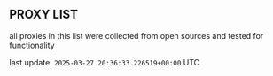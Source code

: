 ## PROXY LIST

all proxies in this list were collected from open sources and tested for functionality

last update: `2025-03-27 20:36:33.226519+00:00` UTC